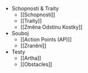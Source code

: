 * Schopnosti & Traity
    * [[Schopnosti]]
    * [[Traity]]
    * [[Změna Odstínu Kostky]]
* Souboj
    * [[Action Points (AP)]]
    * [[Zranění]]
* Testy
    * [[Artha]]
    * [[Obstacles]]